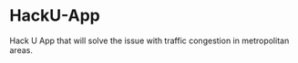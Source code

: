 HackU-App
=========

Hack U App that will solve the issue with traffic congestion in metropolitan areas.
